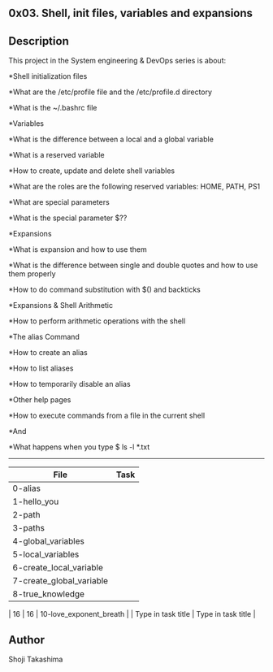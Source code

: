 0x03. Shell, init files, variables and expansions
---
## Description

This project in the System engineering & DevOps series is about:

*Shell initialization files

*What are the /etc/profile file and the /etc/profile.d directory

*What is the ~/.bashrc file

*Variables

*What is the difference between a local and a global variable

*What is a reserved variable

*How to create, update and delete shell variables

*What are the roles are the following reserved variables: HOME, PATH, PS1

*What are special parameters

*What is the special parameter $??

*Expansions

*What is expansion and how to use them

*What is the difference between single and double quotes and how to use them properly

*How to do command substitution with $() and backticks

*Expansions & Shell Arithmetic

*How to perform arithmetic operations with the shell

*The alias Command

*How to create an alias

*How to list aliases

*How to temporarily disable an alias

*Other help pages

*How to execute commands from a file in the current shell

*And

*What happens when you type $ ls -l *.txt

---
File|Task
---|---
0-alias | 
1-hello_you | 
2-path | 
3-paths | 
4-global_variables | 
5-local_variables | 
6-create_local_variable | 
7-create_global_variable | 
8-true_knowledge | 
 | 
16 | 
16 | 
10-love_exponent_breath | 
 | 
Type in task title | 
Type in task title | 

## Author
 Shoji Takashima

